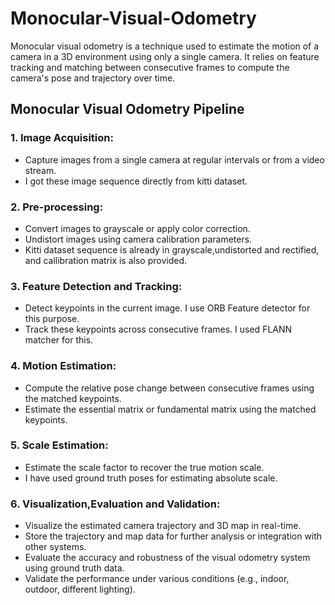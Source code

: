 # Monocular-Visual-Odometry
Monocular visual odometry is a technique used to estimate the motion of a camera in a 3D environment using only a single camera. It relies on feature tracking and matching between consecutive frames to compute the camera's pose and trajectory over time.

## Monocular Visual Odometry Pipeline
### 1. Image Acquisition:
* Capture images from a single camera at regular intervals or from a video stream.
* I got these image sequence directly from kitti dataset. 

### 2. Pre-processing:
* Convert images to grayscale or apply color correction.
* Undistort images using camera calibration parameters.
* Kitti dataset sequence is already in grayscale,undistorted and rectified, and callibration matrix is also provided.

### 3. Feature Detection and Tracking:
* Detect keypoints in the current image. I use ORB Feature detector for this purpose.
* Track these keypoints across consecutive frames. I used FLANN matcher for this.
  
### 4. Motion Estimation:
* Compute the relative pose change between consecutive frames using the matched keypoints.
* Estimate the essential matrix or fundamental matrix using the matched keypoints.

### 5. Scale Estimation:
* Estimate the scale factor to recover the true motion scale.
* I have used ground truth poses for estimating absolute scale.

### 6. Visualization,Evaluation and Validation:
* Visualize the estimated camera trajectory and 3D map in real-time.
* Store the trajectory and map data for further analysis or integration with other systems.
* Evaluate the accuracy and robustness of the visual odometry system using ground truth data.
* Validate the performance under various conditions (e.g., indoor, outdoor, different lighting).

##
